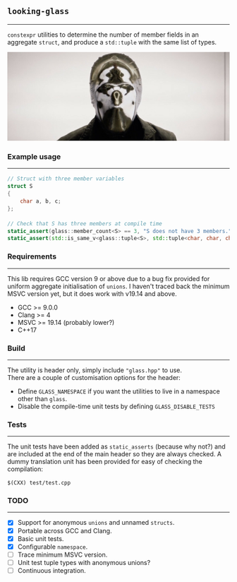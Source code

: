 ## `looking-glass`
---
`constexpr` utilities to determine the number of member fields in an aggregate `struct`, and produce a `std::tuple` with the same list of types.

<p align="center">
<img src="https://github.com/nitronoid/looking-glass/raw/main/.github/images/looking-glass.jpg" width="900">
</p>

### Example usage
---
```cpp
// Struct with three member variables
struct S
{
    char a, b, c;
};

// Check that S has three members at compile time
static_assert(glass::member_count<S> == 3, "S does not have 3 members.");
static_assert(std::is_same_v<glass::tuple<S>, std::tuple<char, char, char>>);
```

### Requirements
---
This lib requires GCC version 9 or above due to a bug fix provided for uniform aggregate initialisation of `unions`.
I haven't traced back the minimum MSVC version yet, but it does work with v19.14 and above.
* GCC >= 9.0.0
* Clang >= 4
* MSVC >= 19.14 (probably lower?)
* C++17

### Build
---
The utility is header only, simply include `"glass.hpp"` to use.  
There are a couple of customisation options for the header:
* Define `GLASS_NAMESPACE` if you want the utilities to live in a namespace other than `glass`.
* Disable the compile-time unit tests by defining `GLASS_DISABLE_TESTS`

### Tests
---
The unit tests have been added as `static_asserts` (because why not?) and are included at the end of the main header so they are always checked.
A dummy translation unit has been provided for easy of checking the compilation:

```
$(CXX) test/test.cpp
```

### TODO
---
- [x] Support for anonymous `unions` and unnamed `structs`.
- [x] Portable across GCC and Clang.
- [x] Basic unit tests.
- [x] Configurable `namespace`.
- [ ] Trace minimum MSVC version.
- [ ] Unit test tuple types with anonymous unions?
- [ ] Continuous integration.

